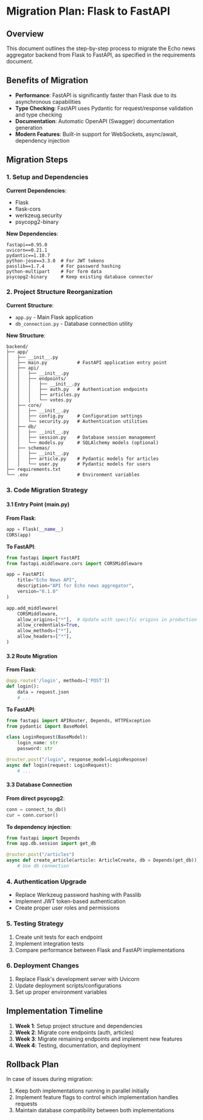 # Migration Plan: Flask to FastAPI

## Overview
This document outlines the step-by-step process to migrate the Echo news aggregator backend from Flask to FastAPI, as specified in the requirements document.

## Benefits of Migration
- **Performance**: FastAPI is significantly faster than Flask due to its asynchronous capabilities
- **Type Checking**: FastAPI uses Pydantic for request/response validation and type checking
- **Documentation**: Automatic OpenAPI (Swagger) documentation generation
- **Modern Features**: Built-in support for WebSockets, async/await, dependency injection

## Migration Steps

### 1. Setup and Dependencies

**Current Dependencies**:
- Flask
- flask-cors
- werkzeug.security
- psycopg2-binary

**New Dependencies**:
```
fastapi==0.95.0
uvicorn==0.21.1
pydantic==1.10.7
python-jose==3.3.0  # For JWT tokens
passlib==1.7.4      # For password hashing
python-multipart    # For form data
psycopg2-binary     # Keep existing database connector
```

### 2. Project Structure Reorganization

**Current Structure**:
- `app.py` - Main Flask application
- `db_connection.py` - Database connection utility

**New Structure**:
```
backend/
├── app/
│   ├── __init__.py
│   ├── main.py           # FastAPI application entry point
│   ├── api/
│   │   ├── __init__.py
│   │   ├── endpoints/
│   │   │   ├── __init__.py
│   │   │   ├── auth.py   # Authentication endpoints
│   │   │   ├── articles.py
│   │   │   └── votes.py
│   ├── core/
│   │   ├── __init__.py
│   │   ├── config.py     # Configuration settings
│   │   └── security.py   # Authentication utilities
│   ├── db/
│   │   ├── __init__.py
│   │   ├── session.py    # Database session management
│   │   └── models.py     # SQLAlchemy models (optional)
│   ├── schemas/
│   │   ├── __init__.py
│   │   ├── article.py    # Pydantic models for articles
│   │   └── user.py       # Pydantic models for users
├── requirements.txt
└── .env                  # Environment variables
```

### 3. Code Migration Strategy

#### 3.1 Entry Point (main.py)

**From Flask**:
```python
app = Flask(__name__)
CORS(app)
```

**To FastAPI**:
```python
from fastapi import FastAPI
from fastapi.middleware.cors import CORSMiddleware

app = FastAPI(
    title="Echo News API",
    description="API for Echo news aggregator",
    version="0.1.0"
)

app.add_middleware(
    CORSMiddleware,
    allow_origins=["*"],  # Update with specific origins in production
    allow_credentials=True,
    allow_methods=["*"],
    allow_headers=["*"],
)
```

#### 3.2 Route Migration

**From Flask**:
```python
@app.route('/login', methods=['POST'])
def login():
    data = request.json
    # ...
```

**To FastAPI**:
```python
from fastapi import APIRouter, Depends, HTTPException
from pydantic import BaseModel

class LoginRequest(BaseModel):
    login_name: str
    password: str

@router.post("/login", response_model=LoginResponse)
async def login(request: LoginRequest):
    # ...
```

#### 3.3 Database Connection

**From direct psycopg2**:
```python
conn = connect_to_db()
cur = conn.cursor()
```

**To dependency injection**:
```python
from fastapi import Depends
from app.db.session import get_db

@router.post("/articles")
async def create_article(article: ArticleCreate, db = Depends(get_db)):
    # Use db connection
```

### 4. Authentication Upgrade

- Replace Werkzeug password hashing with Passlib
- Implement JWT token-based authentication
- Create proper user roles and permissions

### 5. Testing Strategy

1. Create unit tests for each endpoint
2. Implement integration tests
3. Compare performance between Flask and FastAPI implementations

### 6. Deployment Changes

1. Replace Flask's development server with Uvicorn
2. Update deployment scripts/configurations
3. Set up proper environment variables

## Implementation Timeline

1. **Week 1**: Setup project structure and dependencies
2. **Week 2**: Migrate core endpoints (auth, articles)
3. **Week 3**: Migrate remaining endpoints and implement new features
4. **Week 4**: Testing, documentation, and deployment

## Rollback Plan

In case of issues during migration:
1. Keep both implementations running in parallel initially
2. Implement feature flags to control which implementation handles requests
3. Maintain database compatibility between both implementations 